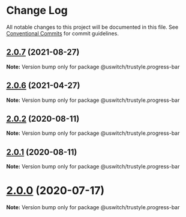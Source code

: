 # Change Log

All notable changes to this project will be documented in this file.
See [Conventional Commits](https://conventionalcommits.org) for commit guidelines.

## [2.0.7](https://github.com/uswitch/trustyle/compare/@uswitch/trustyle.progress-bar@2.0.6...@uswitch/trustyle.progress-bar@2.0.7) (2021-08-27)

**Note:** Version bump only for package @uswitch/trustyle.progress-bar





## [2.0.6](https://github.com/uswitch/trustyle/compare/@uswitch/trustyle.progress-bar@2.0.5...@uswitch/trustyle.progress-bar@2.0.6) (2021-04-27)

**Note:** Version bump only for package @uswitch/trustyle.progress-bar





## [2.0.2](https://github.com/uswitch/trustyle/compare/@uswitch/trustyle.progress-bar@2.0.1...@uswitch/trustyle.progress-bar@2.0.2) (2020-08-11)

**Note:** Version bump only for package @uswitch/trustyle.progress-bar





## [2.0.1](https://github.com/uswitch/trustyle/compare/@uswitch/trustyle.progress-bar@2.0.0...@uswitch/trustyle.progress-bar@2.0.1) (2020-08-11)

**Note:** Version bump only for package @uswitch/trustyle.progress-bar





# [2.0.0](https://github.com/uswitch/trustyle/compare/@uswitch/trustyle.progress-bar@1.1.0...@uswitch/trustyle.progress-bar@2.0.0) (2020-07-17)

**Note:** Version bump only for package @uswitch/trustyle.progress-bar
